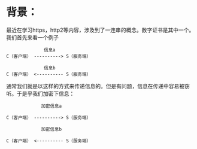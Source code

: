# 背景：

最近在学习https，http2等内容，涉及到了一连串的概念。数字证书是其中一个。我们首先来看一个例子

```
              信息a
C（客户端） ----------> S（服务端）

              信息b
C（客户端） <---------- S（服务端）

```
通常我们就是以这样的方式来传递信息的。但是有问题，信息在传递中容易被窃听。于是乎我们加密下信息：

```
             加密信息a

C（客户端） ----------> S（服务端）

             加密信息b

C（客户端） <---------- S（服务端）

```
